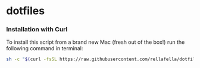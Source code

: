 # dotfiles

### Installation with Curl
To install this script from a brand new Mac (fresh out of the box!) run the following command in terminal:
```sh
sh -c "$(curl -fsSL https://raw.githubusercontent.com/rellafella/dotfiles/main/fresh.sh)"
```
